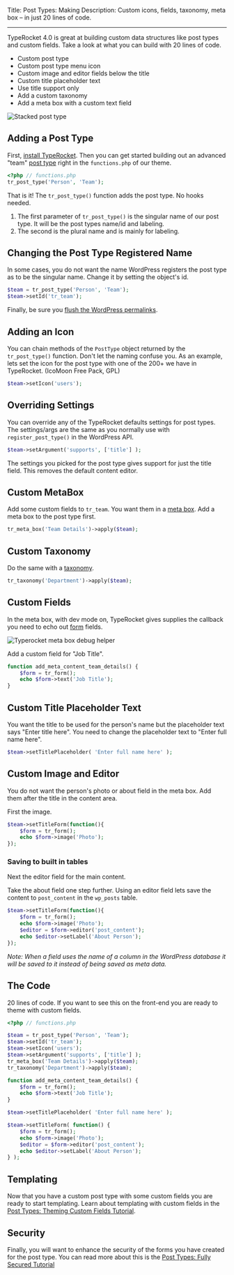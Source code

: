 Title: Post Types: Making
Description: Custom icons, fields, taxonomy, meta box – in just 20 lines of code.

---

TypeRocket 4.0 is great at building custom data structures like post types and custom fields. Take a look at what you can build with 20 lines of code.

- Custom post type
- Custom post type menu icon
- Custom image and editor fields below the title
- Custom title placeholder text
- Use title support only
- Add a custom taxonomy
- Add a meta box with a custom text field

![Stacked post type](https://typerocket.com/wp-content/uploads/2015/07/typerocket-post-type-person.png)

## Adding a Post Type

First, [install TypeRocket](https://typerocket.com/docs/v4/installation/). Then you can get started building out an advanced "team" [post type](https://typerocket.com/docs/v4/post-types/) right in the `functions.php` of our theme.

```php
<?php // functions.php
tr_post_type('Person', 'Team');
```

That is it! The `tr_post_type()` function adds the post type. No hooks needed.

1. The first parameter of `tr_post_type()` is the singular name of our post type.  It will be the post types name/id and labeling.
2. The second is the plural name and is mainly for labeling.

## Changing the Post Type Registered Name

In some cases, you do not want the name WordPress registers the post type as to be the singular name. Change it by setting the object's id.

```php
$team = tr_post_type('Person', 'Team');
$team->setId('tr_team');
```

Finally, be sure you [flush the WordPress permalinks](https://typerocket.com/flushing-permalinks-in-wordpress/).

## Adding an Icon

You can chain methods of the `PostType` object returned by the `tr_post_type()` function. Don't let the naming confuse you. As an example, lets set the icon for the post type with one of the 200+ we have in TypeRocket. (IcoMoon Free Pack, GPL)

```php
$team->setIcon('users');
```

## Overriding Settings

You can override any of the TypeRocket defaults settings for post types. The settings/args are the same as you normally use with `register_post_type()` in the WordPress API.

```php
$team->setArgument('supports', ['title'] );
```

The settings you picked for the post type gives support for just the title field. This removes the default content editor.

## Custom MetaBox

Add some custom fields to `tr_team`. You want them in a [meta box](/docs/v4/meta-boxes/). Add a meta box to the post type first.

```php
tr_meta_box('Team Details')->apply($team);
```

## Custom Taxonomy

Do the same with a [taxonomy](https://typerocket.com/docs/v4/taxonomies/).

```php
tr_taxonomy('Department')->apply($team);
```

## Custom Fields

In the meta box, with dev mode on, TypeRocket gives supplies the callback you need to echo out [form](/docs/v4/forms/) fields.

![Typerocket meta box debug helper ](https://typerocket.com/wp-content/uploads/2015/07/typerocket-helper-metabox.png)

Add a custom field for "Job Title".

```php
function add_meta_content_team_details() {
    $form = tr_form();
    echo $form->text('Job Title');
}
```

## Custom Title Placeholder Text

You want the title to be used for the person's name but the placeholder text says "Enter title here". You need to change the placeholder text to "Enter full name here".


```php
$team->setTitlePlaceholder( 'Enter full name here' );
```

## Custom Image and Editor

You do not want the person's photo or about field in the meta box. Add them after the title in the content area.

First the image.

```php
$team->setTitleForm(function(){
    $form = tr_form();
    echo $form->image('Photo');
});
```

### Saving to built in tables

Next the editor field for the main content.

Take the about field one step further. Using an editor field lets save the content to `post_content` in the `wp_posts` table.

```php
$team->setTitleForm(function(){
    $form = tr_form();
    echo $form->image('Photo');
    $editor = $form->editor('post_content');
    echo $editor->setLabel('About Person');
});
```

*Note: When a field uses the name of a column in the WordPress database it will be saved to it instead of being saved as meta data.*


## The Code

20 lines of code. If you want to see this on the front-end you are ready to theme with custom fields.

```php
<?php // functions.php

$team = tr_post_type('Person', 'Team');
$team->setId('tr_team');
$team->setIcon('users');
$team->setArgument('supports', ['title'] );
tr_meta_box('Team Details')->apply($team);
tr_taxonomy('Department')->apply($team);

function add_meta_content_team_details() {
    $form = tr_form();
    echo $form->text('Job Title');
}

$team->setTitlePlaceholder( 'Enter full name here' );

$team->setTitleForm( function() {
    $form = tr_form();
    echo $form->image('Photo');
    $editor = $form->editor('post_content');
    echo $editor->setLabel('About Person');
} );

```

## Templating

Now that you have a custom post type with some custom fields you are ready to start templating. Learn about templating with custom fields in the [Post Types: Theming Custom Fields Tutorial](/docs/v4/post-types-theming/).

## Security

Finally, you will want to enhance the security of the forms you have created for the post type. You can read more about this is the [Post Types: Fully Secured Tutorial](/docs/v4/post-types-secured/) 